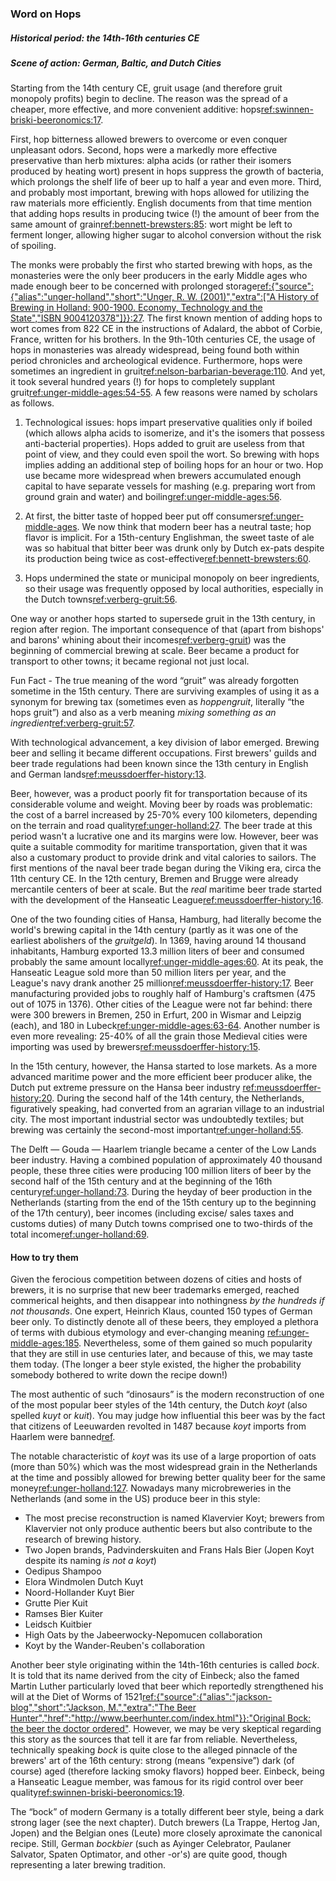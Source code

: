### Word on Hops

##### Historical period: the 14th-16th centuries CE

##### Scene of action: German, Baltic, and Dutch Cities

Starting from the 14th century CE, gruit usage (and therefore gruit monopoly profits) begin to decline. The reason was the spread of a cheaper, more effective, and more convenient additive: hops[ref:swinnen-briski-beeronomics:17]().

First, hop bitterness allowed brewers to overcome or even conquer unpleasant odors. Second, hops were a markedly more effective preservative than herb mixtures: alpha acids (or rather their isomers produced by heating wort) present in hops suppress the growth of bacteria, which prolongs the shelf life of beer up to half a year and even more. Third, and probably most important, brewing with hops allowed for utilizing the raw materials more efficiently. English documents from that time mention that adding hops results in producing twice (!) the amount of beer from the same amount of grain[ref:bennett-brewsters:85](): wort might be left to ferment longer, allowing higher sugar to alcohol conversion without the risk of spoiling.

The monks were probably the first who started brewing with hops, as the monasteries were the only beer producers in the early Middle ages who made enough beer to be concerned with prolonged storage[ref:{"source":{"alias":"unger-holland","short":"Unger, R. W. (2001)","extra":["A History of Brewing in Holland: 900-1900. Economy, Technology and the State","ISBN 9004120378"]}}:27](). The first known mention of adding hops to wort comes from 822 CE in the instructions of Adalard, the abbot of Corbie, France, written for his brothers. In the 9th-10th centuries CE, the usage of hops in monasteries was already widespread, being found both within period chronicles and archeological evidence. Furthermore, hops were sometimes an ingredient in gruit[ref:nelson-barbarian-beverage:110](). And yet, it took several hundred years (!) for hops to completely supplant gruit[ref:unger-middle-ages:54-55](). A few reasons were named by scholars as follows.

  1. Technological issues: hops impart preservative qualities only if boiled (which allows alpha acids to isomerize, and it's the isomers that possess anti-bacterial properties). Hops added to gruit are useless from that point of view, and they could even spoil the wort. So brewing with hops implies adding an additional step of boiling hops for an hour or two. Hop use became more widespread when brewers accumulated enough capital to have separate vessels for mashing (e.g. preparing wort from ground grain and water) and boiling[ref:unger-middle-ages:56]().

  2. At first, the bitter taste of hopped beer put off consumers[ref:unger-middle-ages](). We now think that modern beer has a neutral taste; hop flavor is implicit. For a 15th-century Englishman, the sweet taste of ale was so habitual that bitter beer was drunk only by Dutch ex-pats despite its production being twice as cost-effective[ref:bennett-brewsters:60]().

  3. Hops undermined the state or municipal monopoly on beer ingredients, so their usage was frequently opposed by local authorities, especially in the Dutch towns[ref:verberg-gruit:56]().

One way or another hops started to supersede gruit in the 13th century, in region after region. The important consequence of that (apart from bishops' and barons' whining about their incomes[ref:verberg-gruit]()) was the beginning of commercial brewing at scale. Beer became a product for transport to other towns; it became regional not just local.

Fun Fact - The true meaning of the word “gruit” was already forgotten sometime in the 15th century. There are surviving examples of using it as a synonym for brewing tax (sometimes even as *hoppengruit*, literally “the hops gruit”) and also as a verb meaning *mixing something as an ingredient*[ref:verberg-gruit:57]().

With technological advancement, a key division of labor emerged. Brewing beer and selling it became different occupations. First brewers' guilds and beer trade regulations had been known since the 13th century in English and German lands[ref:meussdoerffer-history:13]().

Beer, however, was a product poorly fit for transportation because of its considerable volume and weight. Moving beer by roads was problematic: the cost of a barrel increased by 25-70% every 100 kilometers, depending on the terrain and road quality[ref:unger-holland:27](). The beer trade at this period wasn't a lucrative one and its margins were low. However, beer was quite a suitable commodity for maritime transportation, given that it was also a customary product to provide drink and vital calories to sailors. The first mentions of the naval beer trade began during the Viking era, circa the 11th century CE. In the 12th century, Bremen and Brugge were already mercantile centers of beer at scale. But the *real* maritime beer trade started with the development of the Hanseatic League[ref:meussdoerffer-history:16]().

One of the two founding cities of Hansa, Hamburg, had literally become the world's brewing capital in the 14th century (partly as it was one of the earliest abolishers of the *gruitgeld*). In 1369, having around 14 thousand inhabitants, Hamburg exported 13.3 million liters of beer and consumed probably the same amount locally[ref:unger-middle-ages:60](). At its peak, the Hanseatic League sold more than 50 million liters per year, and the League's navy drank another 25 million[ref:meussdoerffer-history:17](). Beer manufacturing provided jobs to roughly half of Hamburg's craftsmen (475 out of 1075 in 1376). Other cities of the League were not far behind: there were 300 brewers in Bremen, 250 in Erfurt, 200 in Wismar and Leipzig (each), and 180 in Lubeck[ref:unger-middle-ages:63-64](). Another number is even more revealing: 25-40% of all the grain those Medieval cities were importing was used by brewers[ref:meussdoerffer-history:15]().

In the 15th century, however, the Hansa started to lose markets. As a more advanced maritime power and the more efficient beer producer alike, the Dutch put extreme pressure on the Hansa beer industry [ref:meussdoerffer-history:20](). During the second half of the 14th century, the Netherlands, figuratively speaking, had converted from an agrarian village to an industrial city. The most important industrial sector was undoubtedly textiles; but brewing was certainly the second-most important[ref:unger-holland:55]().

The Delft — Gouda — Haarlem triangle became a center of the Low Lands beer industry. Having a combined population of approximately 40 thousand people, these three cities were producing 100 million liters of beer by the second half of the 15th century and at the beginning of the 16th century[ref:unger-holland:73](). During the heyday of beer production in the Netherlands (starting from the end of the 15th century up to the beginning of the 17th century), beer incomes (including excise/ sales taxes and customs duties) of many Dutch towns comprised one to two-thirds of the total income[ref:unger-holland:69]().

#### How to try them

Given the ferocious competition between dozens of cities and hosts of brewers, it is no surprise that new beer trademarks emerged, reached commerical heights, and then disappear into nothingness *by the hundreds if not thousands*. One expert, Heinrich Klaus, counted 150 types of German beer only. To distinctly denote all of these beers, they employed a plethora of terms with dubious etymology and ever-changing meaning [ref:unger-middle-ages:185](). Nevertheless, some of them gained so much popularity that they are still in use centuries later, and because of this, we may taste them today. (The longer a beer style existed, the higher the probability somebody bothered to write down the recipe down!)

The most authentic of such “dinosaurs” is the modern reconstruction of one of the most popular beer styles of the 14th century, the Dutch *koyt* (also spelled *kuyt* or *kuit*). You may judge how influential this beer was by the fact that citizens of Leeuwarden revolted in 1487 because *koyt* imports from Haarlem were banned[ref](https://history.stackexchange.com/questions/23532/what-exactly-happened-with-beer-and-leeuwarden-in-1487).

The notable characteristic of *koyt* was its use of a large proportion of oats (more than 50%) which was the most widespread grain in the Netherlands at the time and possibly allowed for brewing better quality beer for the same money[ref:unger-holland:127](). Nowadays many microbreweries in the Netherlands (and some in the US) produce beer in this style:

  * The most precise reconstruction is named Klavervier Koyt; brewers from Klavervier not only produce authentic beers but also contribute to the research of brewing history.
  * Two Jopen brands, Padvinderskuiten and Frans Hals Bier (Jopen Koyt despite its naming *is not a koyt*)
  * Oedipus Shampoo
  * Elora Windmolen Dutch Kuyt
  * Noord-Hollander Kuyt Bier
  * Grutte Pier Kuit
  * Ramses Bier Kuiter
  * Leidsch Kuitbier
  * High Oats by the Jabeerwocky-Nepomucen collaboration
  * Koyt by the Wander-Reuben's collaboration

Another beer style originating within the 14th-16th centuries is called *bock*. It is told that its name derived from the city of Einbeck; also the famed Martin Luther particularly loved that beer which reportedly strengthened his will at the Diet of Worms of 1521[ref:{"source":{"alias":"jackson-blog","short":"Jackson, M.","extra":"The Beer Hunter","href":"http://www.beerhunter.com/index.html"}}:"Original Bock: the beer the doctor ordered"](http://www.beerhunter.com/documents/19133-000034.html). However, we may be very skeptical regarding this story as the sources that tell it are far from reliable. Nevertheless, technically speaking *bock* is quite close to the alleged pinnacle of the brewers' art of the 16th century: strong (means “expensive”) dark (of course) aged (therefore lacking smoky flavors) hopped beer. Einbeck, being a Hanseatic League member, was famous for its rigid control over beer quality[ref:swinnen-briski-beeronomics:19]().

The “bock” of modern Germany is a totally different beer style, being a dark strong lager (see the next chapter). Dutch brewers (La Trappe, Hertog Jan, Jopen) and the Belgian ones (Leute) more closely aproximate the canonical recipe. Still, German *bockbier* (such as Ayinger Celebrator, Paulaner Salvator, Spaten Optimator, and other -or's) are quite good, though representing a later brewing tradition.
